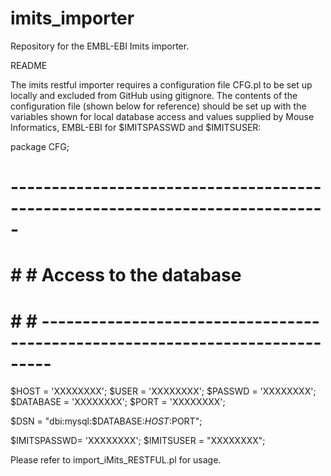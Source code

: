 # imits_importer
Repository for the EMBL-EBI Imits importer.

README

The imits restful importer requires a configuration file CFG.pl to be set up locally and excluded from GitHub using gitignore. The contents of the configuration file (shown below for reference) should be set up with the variables shown for local database access and values supplied by Mouse Informatics, EMBL-EBI for $IMITSPASSWD and $IMITSUSER:




package CFG;

# -----------------------------------------------------------------------------
# # # Access to the database
# # # -----------------------------------------------------------------------------
 $HOST       = 'XXXXXXXX';
 $USER       = 'XXXXXXXX';
 $PASSWD     = 'XXXXXXXX';
 $DATABASE   = 'XXXXXXXX';
 $PORT       = 'XXXXXXXX';

 $DSN = "dbi:mysql:$DATABASE:$HOST:$PORT";


 $IMITSPASSWD= 'XXXXXXXX';
 $IMITSUSER = "XXXXXXXX";




Please refer to import_iMits_RESTFUL.pl for usage.

